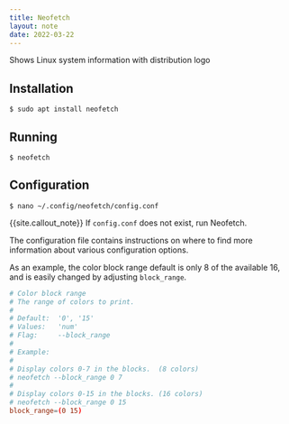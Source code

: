 ```yaml
---
title: Neofetch
layout: note
date: 2022-03-22
---
```


Shows Linux system information with distribution logo

## Installation

```shell
$ sudo apt install neofetch
```

## Running

```shell
$ neofetch
```

## Configuration

```shell
$ nano ~/.config/neofetch/config.conf
```
{{site.callout_note}} If `config.conf` does not exist, run Neofetch.

The configuration file contains instructions on where to find more information about various configuration options.

As an example, the color block range default is only 8 of the available 16, and is easily changed by adjusting `block_range`.
```conf
# Color block range
# The range of colors to print.
#
# Default:  '0', '15'
# Values:   'num'
# Flag:     --block_range
#
# Example:
#
# Display colors 0-7 in the blocks.  (8 colors)
# neofetch --block_range 0 7
#
# Display colors 0-15 in the blocks. (16 colors)
# neofetch --block_range 0 15
block_range=(0 15)
```
